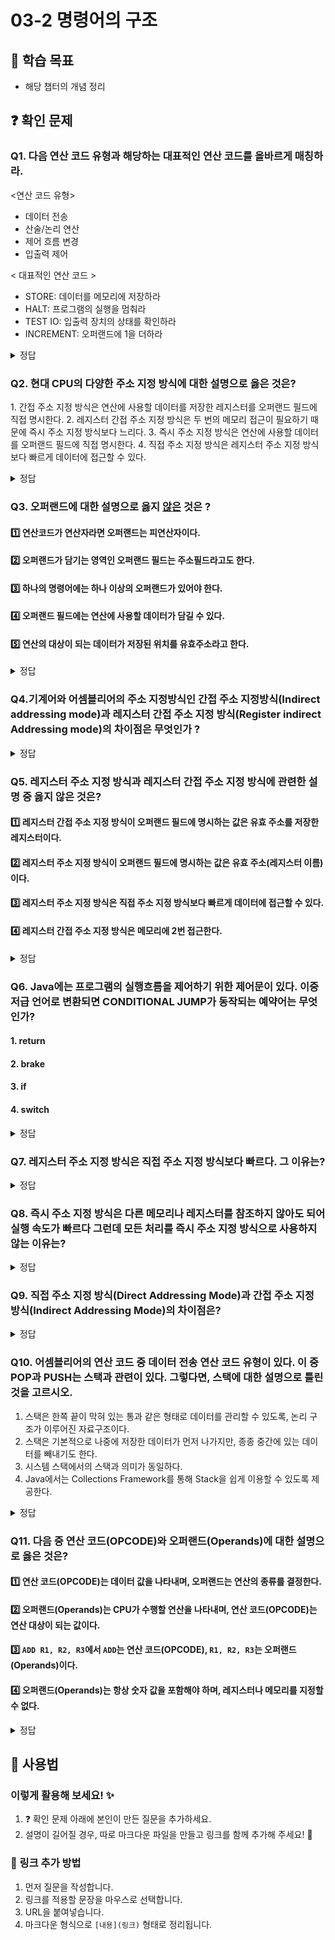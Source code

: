 # 03-2 명령어의 구조

## 📌 학습 목표
- 해당 챕터의 개념 정리

## ❓ 확인 문제

### Q1. 다음 연산 코드 유형과 해당하는 대표적인 연산 코드를 올바르게 매칭하라.

<연산 코드 유형>

- 데이터 전송
- 산술/논리 연산
- 제어 흐름 변경
- 입출력 제어


< 대표적인 연산 코드 >

- STORE: 데이터를 메모리에 저장하라
- HALT: 프로그램의 실행을 멈춰라
- TEST IO: 입출력 장치의 상태를 확인하라
- INCREMENT: 오퍼랜드에 1을 더하라

<details>
<summary>정답</summary>

| 연산 코드 유형 | 대표적인 연산 코드 | 수행 역할 |
|--------------|----------------|----------|
| **1. 데이터 전송** | **STORE** | 데이터를 CPU에서 메모리로 저장하는 연산 |
| **2. 산술/논리 연산** | **INCREMENT** | 오퍼랜드 값에 1을 더하는 연산 |
| **3. 제어 흐름 변경** | **HALT** | 프로그램의 실행을 멈추고 CPU를 정지 |
| **4. 입출력 제어** | **TEST IO** | 특정 입출력 장치의 현재 상태를 확인 |

---

</details>

### Q2. 현대 CPU의 다양한 주소 지정 방식에 대한 설명으로 옳은 것은?

1️. 간접 주소 지정 방식은 연산에 사용할 데이터를 저장한 레지스터를 오퍼랜드 필드에 직접 명시한다. 
2️. 레지스터 간접 주소 지정 방식은 두 번의 메모리 접근이 필요하기 때문에 즉시 주소 지정 방식보다 느리다. 
3️. 즉시 주소 지정 방식은 연산에 사용할 데이터를 오퍼랜드 필드에 직접 명시한다. 
4️. 직접 주소 지정 방식은 레지스터 주소 지정 방식보다 빠르게 데이터에 접근할 수 있다. 

<details>
<summary>정답</summary>

③ 즉시 주소 지정 방식은 연산에 사용할 데이터를 오퍼랜드 필드에 직접 명시한다.

**[해설]**

- **① 간접 주소 지정 방식은 연산에 사용할 데이터를 저장한 레지스터를 오퍼랜드 필드에 직접 명시한다.**  ❌ 
  - 간접 주소 지정 방식은 **유효 주소의 주소를 오퍼랜드 필드에 명시**하는 방식이다.  
  - 레지스터를 직접 명시하는 방식은 **레지스터 (직접) 주소 지정 방식**이다.  

- **② 레지스터 간접 주소 지정 방식은 두 번의 메모리 접근이 필요하기 때문에 즉시 주소 지정 방식보다 느리다.**  ❌ 
  - 레지스터 간접 주소 지정 방식은 **연산에 사용할 데이터를 메모리에 저장하고, 그 주소(유효주소)를 저장한 레지스터를 오퍼랜드 필드에 명시하는 방법**으로, 한 번의 메모리 접근만 필요하다.  
  - 두 번의 메모리 접근이 필요하기 때문에 즉시 주소 지정 방식보다 느린 방식은 **간접 주소 지정 방식(메모리 참조 후 추가로 한 번 더 참조)**이다.  
  - 즉시 주소 지정 방식은 데이터가 명령어 자체에 포함되어 있어 메모리 접근이 필요 없으므로 더 빠르다.  

- **③ 즉시 주소 지정 방식은 연산에 사용할 데이터를 오퍼랜드 필드에 직접 명시한다.**  ✅ 
  - 즉시 주소 지정 방식(Immediate Addressing Mode)은 **명령어 내 오퍼랜드 필드에 연산할 데이터를 직접 포함**하는 방식이다.  
  - 따라서 **추가적인 메모리 접근이 필요 없으며, 실행 속도가 매우 빠르다.**  
  - 하지만, 명령어 크기 제한으로 인해 저장할 수 있는 데이터 크기에 한계가 있다.  

- **④ 직접 주소 지정 방식은 레지스터 주소 지정 방식보다 빠르게 데이터에 접근할 수 있다.**  ❌ 
  - 직접 주소 지정 방식(Direct Addressing Mode)은 **오퍼랜드 필드에 실제 데이터가 저장된 메모리 주소를 포함하는 방식**이다.  
  - 이 경우 CPU가 **해당 메모리 주소를 참조하여 데이터를 읽어와야 하므로, 메모리에 접근하는 시간이 필요**하다.  
  - 반면, **레지스터 주소 지정 방식(Register Addressing Mode)**은 오퍼랜드를 CPU 내부의 레지스터에서 직접 읽기 때문에 **훨씬 빠르다.**
---

</details>

### Q3. 오퍼랜드에 대한 설명으로 옳지 <U>않은</U> 것은 ?
#### 1️⃣ 연산코드가 연산자라면 오퍼랜드는 피연산자이다.
#### 2️⃣ 오퍼랜드가 담기는 영역인 오퍼랜드 필드는 주소필드라고도 한다.
#### 3️⃣ 하나의 명령어에는 하나 이상의 오퍼랜드가 있어야 한다.
#### 4️⃣ 오퍼랜드 필드에는 연산에 사용할 데이터가 담길 수 있다.
#### 5️⃣ 연산의 대상이 되는 데이터가 저장된 위치를 유효주소라고 한다. 


<details>
<summary>정답</summary>

#### 3️⃣ 하나의 명령어에는 하나 이상의 오퍼랜드가 있어야 한다.

**[해설✏️]**
##### 명령어의 오퍼랜드는 0 - N개를 가질 수 있다. 
##### 오퍼랜드가 하나도 없는 명령어를 0-주소 명령어라고 하고, 오퍼랜드가 하나인 명령어를 1-주소 명령어, 세 개인 명령어를 3-주소 명령어라고 한다. 
##### 오퍼랜드의 개수에 따라서 오퍼랜드 필드 당 할당 가능한 비트의 수가 달리진다. 명령어의 크기가 16비트이고 연산코드 필드가 4비트인 2-주소 명령어에서는 오퍼랜드 필드 당 6비트 정도밖에 남지 않는다. 따라서 여러가지 주소 지정 방식을 사용하여 더 많은 정보를 저장한다. 



</details>


### Q4.기계어와 어셈블리어의 주소 지정방식인 간접 주소 지정방식(Indirect addressing mode)과 레지스터 간접 주소 지정 방식(Register indirect Addressing mode)의 차이점은 무엇인가 ?



<details>
<summary>정답</summary>

#### 간접 주소 지정방식 (Indirect addressing mode)은 유효 주소를 오퍼랜드 필드에 명시하는 반면에, 레지스터 간접 주소 지정방식(Register indirect Addressing mode)는 연산에 사용될 데이터를 메모리에 저장하고, 그 주소를 저장한 레지스터를 오퍼랜드 필드에 명시하는 방식이다. 
#### 레지스터 간접 주소 지정방식은 간접 주소 지정방식과 비슷하지만, 메모리에 접근하는 횟수가 한 번으로 줄어든다는 장점이 있다. 따라서 레지스터 간접 주소 지정방식은  간접 주소 지정방식보다 빠르다.

##### [이헤가 쉬운 그림이 있어요] https://nijy.tistory.com/148



</details>


### Q5. 레지스터 주소 지정 방식과 레지스터 간접 주소 지정 방식에 관련한 설명 중 옳지 않은 것은?

#### 1️⃣ 레지스터 간접 주소 지정 방식이 오퍼랜드 필드에 명시하는 값은 유효 주소를 저장한 레지스터이다.
#### 2️⃣ 레지스터 주소 지정 방식이 오퍼랜드 필드에 명시하는 값은 유효 주소(레지스터 이름)이다.
#### 3️⃣ 레지스터 주소 지정 방식은 직접 주소 지정 방식보다 빠르게 데이터에 접근할 수 있다.
#### 4️⃣ 레지스터 간접 주소 지정 방식은 메모리에 2번 접근한다.

<details>
<summary>정답</summary>

#### 4️⃣ : 레지스터 간접 주소 지정 방식은 메모리에 1번 접근함.
- 레지스터 주소 지정 방식 : 연산에 사용할 데이터를 저장한 레지스터 오퍼랜드 필드에 직접 명시
    - 직접 주소 지정 방식과 다르게 데이터가 레지스터에 존재하기 때문에 속도 빠름
    - 레지스터 수 제한되어 있어 무한정 사용 불가
- 레지스터 간접 주소 지정 방식 : 연산에 사용할 데이터 메모리에 저장하고 유효 주소를 저장한 레지스터를 오퍼랜드 필드에 명시
    - 많은 주소 공간 활용 가능
    - 간접 주소 지정 방식과 다르게 메모리에 1번만 접근하기 때문에 속도 빠름

</details>

### Q6. Java에는 프로그램의 실행흐름을 제어하기 위한 제어문이 있다. 이중 저급 언어로 변환되면 CONDITIONAL JUMP가 동작되는 예약어는 무엇인가?

#### 1. return

#### 2. brake

#### 3. if

#### 4. switch

<details>
<summary>정답</summary>

#### 3, 4

결국 연산 코드는 고급 언어가 변환된 저급 언어의 명령에 관한 내용이다

return 은 RETURN, brake는 JUMP에 대응되며 조건을 확인하고 이 조건에 맞으면 코드 블럭을 실행하는 if문과 switch문이 CONDITIONAL JUMP에 해당한다

</details>

### Q7. 레지스터 주소 지정 방식은 직접 주소 지정 방식보다 빠르다. 그 이유는?

<details>
<summary>정답</summary>

메모리에 접근하는 것보다 CPU 내부의 레지스터에 접근하는 것이 더 빠르기 때문

</details>

### Q8. 즉시 주소 지정 방식은 다른 메모리나 레지스터를 참조하지 않아도 되어 실행 속도가 빠르다 그런데 모든 처리를 즉시 주소 지정 방식으로 사용하지 않는 이유는?

<details>
<summary>정답</summary>

데이터를 표현할 수 있는 bit가 제한적이기 때문

명령어 안에는 오퍼랜드만 기록하는 것이 아니라 연산 코드도 기록되어야 한다. 1-주소 명령어 조차 연산 코드만큼 데이터 기록 공간을 손해보게 되며 오퍼랜드 수가 늘어날 수록 하나의 데이터를 위해 할당할 수 있는 공간은 점점 줄어들게 되기에 모든 명령을 즉시 주소 지정 방식으로 해결 할 수 없다. 

</details>

### Q9. 직접 주소 지정 방식(Direct Addressing Mode)과 간접 주소 지정 방식(Indirect Addressing Mode)의 차이점은?

<details>
<summary>정답</summary>

| 주소 지정 방식 | 특징 | 장점 | 단점 |
|--------------|-----------------|-----------------|-----------------|
| **직접 주소 지정 방식** | 오퍼랜드 필드에 **실제 데이터가 저장된 메모리 주소를 포함** | 단순하고 이해하기 쉬움 | 메모리 주소 공간이 제한됨, 코드 이동성이 낮음 |
| **간접 주소 지정 방식** | 오퍼랜드 필드에 **유효 주소를 저장한 위치(메모리 주소)를 명시** | 더 넓은 주소 공간 사용 가능 | 두 번의 메모리 접근이 필요하여 속도가 느림 |

</details>

### Q10. 어셈블리어의 연산 코드 중 데이터 전송 연산 코드 유형이 있다. 이 중 POP과 PUSH는 스택과 관련이 있다. 그렇다면, 스택에 대한 설명으로 틀린 것을 고르시오. 

1. 스택은 한쪽 끝이 막혀 있는 통과 같은 형태로 데이터를 관리할 수 있도록, 논리 구조가 이루어진 자료구조이다. 
2. 스택은 기본적으로 나중에 저장한 데이터가 먼저 나가지만, 종종 중간에 있는 데이터를 빼내기도 한다.
3. 시스템 스택에서의 스택과 의미가 동일하다.
4. Java에서는 Collections Framework를 통해 Stack을 쉽게 이용할 수 있도록 제공한다.

<details>
<summary>정답</summary>

#### 2. 스택은 기본적으로 나중에 저장한 데이터가 먼저 나가지만, 종종 중간에 있는 데이터를 빼내기도 한다.

**[해설]**


</details>


### Q11. 다음 중 연산 코드(OPCODE)와 오퍼랜드(Operands)에 대한 설명으로 옳은 것은?

#### 1️⃣ 연산 코드(OPCODE)는 데이터 값을 나타내며, 오퍼랜드는 연산의 종류를 결정한다.
#### 2️⃣ 오퍼랜드(Operands)는 CPU가 수행할 연산을 나타내며, 연산 코드(OPCODE)는 연산 대상이 되는 값이다.
#### 3️⃣ `ADD R1, R2, R3`에서 `ADD`는 연산 코드(OPCODE), `R1, R2, R3`는 오퍼랜드(Operands)이다.
#### 4️⃣ 오퍼랜드(Operands)는 항상 숫자 값을 포함해야 하며, 레지스터나 메모리를 지정할 수 없다.

<details>
<summary>정답</summary>

#### 3️⃣ `ADD R1, R2, R3`에서 `ADD`는 연산 코드(OPCODE), `R1, R2, R3`는 오퍼랜드(Operands)이다.

**[해설]**
#### 1️⃣ 연산 코드(OPCODE)는 연산의 종류를 결정하며, 오퍼랜드가 연산의 대상이다.
#### 2️⃣ 오퍼랜드(Operands)는 연산 대상이 되는 값이고, 연산 코드(OPCODE)는 CPU가 수행할 연산을 나타낸다.
#### 4️⃣ 오퍼랜드(Operands)는 숫자뿐만 아니라 레지스터, 메모리 주소 등도 포함할 수 있다.
</details>



## 📝 사용법  
### 이렇게 활용해 보세요! ✨  
1. ❓ 확인 문제 아래에 본인이 만든 질문을 추가하세요.  
2. 설명이 길어질 경우, 따로 마크다운 파일을 만들고 링크를 함께 추가해 주세요! 🔗  

### 🔗 링크 추가 방법  
1. 먼저 질문을 작성합니다.  
2. 링크를 적용할 문장을 마우스로 선택합니다.  
3. URL을 붙여넣습니다.  
4. 마크다운 형식으로 `[내용](링크)` 형태로 정리됩니다.  

